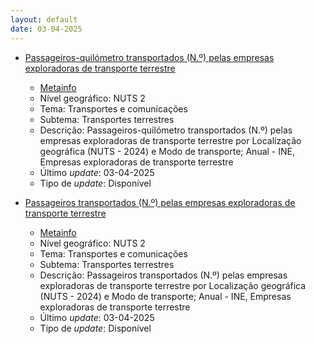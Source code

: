 ```yaml
---
layout: default
date: 03-04-2025
---
```

* [Passageiros-quilómetro transportados (N.º) pelas empresas exploradoras de transporte terrestre](https://www.ine.pt/xportal/xmain?xpid=INE&xpgid=ine_indicadores&indOcorrCod=0014415&contexto=bd&selTab=tab2)
  * [Metainfo](https://www.ine.pt/bddXplorer/htdocs/minfo.jsp?var_cd=0014415&lingua=PT)
  * Nível geográfico: NUTS 2
  * Tema: Transportes e comunicações
  * Subtema: Transportes terrestres
  * Descrição: Passageiros-quilómetro transportados (N.º) pelas empresas exploradoras de transporte terrestre por Localização geográfica (NUTS - 2024) e Modo de transporte; Anual - INE, Empresas exploradoras de transporte terrestre
  * Último _update_: 03-04-2025
  * Tipo de _update_: Disponível

* [Passageiros transportados (N.º) pelas empresas exploradoras de transporte terrestre](https://www.ine.pt/xportal/xmain?xpid=INE&xpgid=ine_indicadores&indOcorrCod=0014414&contexto=bd&selTab=tab2)
  * [Metainfo](https://www.ine.pt/bddXplorer/htdocs/minfo.jsp?var_cd=0014414&lingua=PT)
  * Nível geográfico: NUTS 2
  * Tema: Transportes e comunicações
  * Subtema: Transportes terrestres
  * Descrição: Passageiros transportados (N.º) pelas empresas exploradoras de transporte terrestre por Localização geográfica (NUTS - 2024) e Modo de transporte; Anual - INE, Empresas exploradoras de transporte terrestre
  * Último _update_: 03-04-2025
  * Tipo de _update_: Disponível

